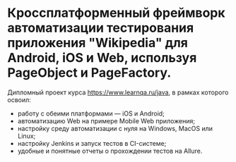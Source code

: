 # Кроссплатформенный фреймворк автоматизации тестирования приложения "Wikipedia" для Android, iOS и Web, используя PageObject и PageFactory.
Дипломный проект курса https://www.learnqa.ru/java, в рамках которого освоил:
* работу с обеими платформами — iOS и Android;
* автоматизацию Web на примере Mobile Web приложения;
* настройку среду автоматизации с нуля на Windows, MacOS или Linux;
* настройку Jenkins и запуск тестов в CI-системе;
* удобные и понятные отчеты о прохождении тестов на Allure.
